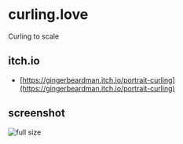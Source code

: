 # curling.love
Curling to scale

## itch.io

- [https://gingerbeardman.itch.io/portrait-curling](https://gingerbeardman.itch.io/portrait-curling)

## screenshot

![full size](https://img.itch.zone/aW1nLzE0MDcwODE4LnBuZw==/original/nk4pwW.png)
